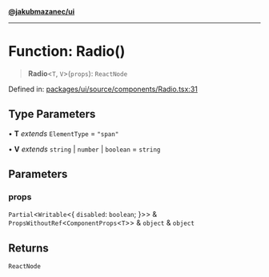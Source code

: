 [**@jakubmazanec/ui**](../README.md)

---

# Function: Radio()

> **Radio**\<`T`, `V`\>(`props`): `ReactNode`

Defined in:
[packages/ui/source/components/Radio.tsx:31](https://github.com/jakubmazanec/tools/blob/66e975ab265618dba82f8e4c56654145b7ba4db7/packages/ui/source/components/Radio.tsx#L31)

## Type Parameters

• **T** _extends_ `ElementType` = `"span"`

• **V** _extends_ `string` \| `number` \| `boolean` = `string`

## Parameters

### props

`Partial`\<`Writable`\<\{ `disabled`: `boolean`; \}\>\> &
`PropsWithoutRef`\<`ComponentProps`\<`T`\>\> & `object` & `object`

## Returns

`ReactNode`
